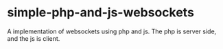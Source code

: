 # simple-php-and-js-websockets
A implementation of websockets using php and js. The php is server side, and the js is client.
